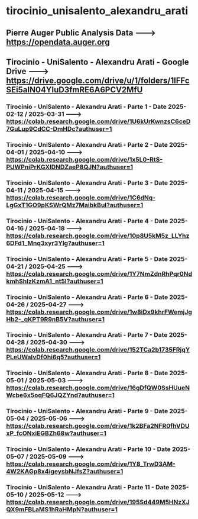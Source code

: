 # tirocinio_unisalento_alexandru_arati
## Pierre Auger Public Analysis Data ---> https://opendata.auger.org
## Tirocinio - UniSalento - Alexandru Arati - Google Drive ---> https://drive.google.com/drive/u/1/folders/1IFFcSEi5aIN04YIuD3fmRE6A6PCV2MfU
### Tirocinio - UniSalento - Alexandru Arati - Parte 1 - Date 2025-02-12 / 2025-03-31 ---> https://colab.research.google.com/drive/1U6kUrKwnzsC6ceD7GuLup9CdCC-DmHDc?authuser=1
### Tirocinio - UniSalento - Alexandru Arati - Parte 2 - Date 2025-04-01 / 2025-04-10 ---> https://colab.research.google.com/drive/1x5L0-RtS-PUWPniPrKGXlDNDZaeP8QJN?authuser=1
### Tirocinio - UniSalento - Alexandru Arati - Parte 3 - Date 2025-04-11 / 2025-04-15 ---> https://colab.research.google.com/drive/1C6dNq-LgGxT1GO9pKSWrQMz7MaibkBuI?authuser=1
### Tirocinio - UniSalento - Alexandru Arati - Parte 4 - Date 2025-04-16 / 2025-04-18 ---> https://colab.research.google.com/drive/10p8U5kM5z_LLYhz6DFd1_Mnq3xyr3Ylg?authuser=1
### Tirocinio - UniSalento - Alexandru Arati - Parte 5 - Date 2025-04-21 / 2025-04-25 ---> https://colab.research.google.com/drive/1Y7NmZdnRhPqr0NdkmhShlzKzmA1_nt5I?authuser=1
### Tirocinio - UniSalento - Alexandru Arati - Parte 6 - Date 2025-04-26 / 2025-04-27 ---> https://colab.research.google.com/drive/1w8iDx9khrFWemjJgHb2-_qKPT9R9nB5V?authuser=1
### Tirocinio - UniSalento - Alexandru Arati - Parte 7 - Date 2025-04-28 / 2025-04-30 ---> https://colab.research.google.com/drive/152TCa2b1735FRjqYPLeUWalvDf0hi6q5?authuser=1
### Tirocinio - UniSalento - Alexandru Arati - Parte 8 - Date 2025-05-01 / 2025-05-03 ---> https://colab.research.google.com/drive/16gDfQW0SsHUueNWcbe6x5oqFQ6JQZYnd?authuser=1
### Tirocinio - UniSalento - Alexandru Arati - Parte 9 - Date 2025-05-04 / 2025-05-06 ---> https://colab.research.google.com/drive/1k2BFa2NFR0fhVDUxP_fcONxiEGBZh68w?authuser=1
### Tirocinio - UniSalento - Alexandru Arati - Parte 10 - Date 2025-05-07 / 2025-05-09 ---> https://colab.research.google.com/drive/1Y8_TrwD3AM-4W2KAGp8x4igeysbNJfsZ?authuser=1
### Tirocinio - UniSalento - Alexandru Arati - Parte 11 - Date 2025-05-10 / 2025-05-12 ---> https://colab.research.google.com/drive/195Sd449M5HNzXJQX9mFBLaMS1hRaHMpN?authuser=1
